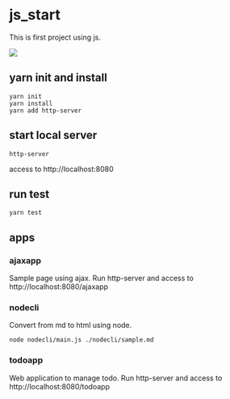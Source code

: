 # js_start
This is first project using js.

![](https://github.com/ham0215/js_start/workflows/Node%20CI/badge.svg)

## yarn init and install

```
yarn init
yarn install
yarn add http-server
```

## start local server

```
http-server
```
access to http://localhost:8080

## run test

```
yarn test
```

## apps

### ajaxapp
Sample page using ajax.
Run http-server and access to http://localhost:8080/ajaxapp

### nodecli
Convert from md to html using node.

```
node nodecli/main.js ./nodecli/sample.md
```

### todoapp
Web application to manage todo.
Run http-server and access to http://localhost:8080/todoapp
